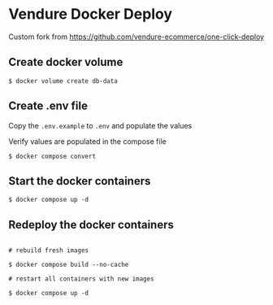 # Vendure Docker Deploy

Custom fork from https://github.com/vendure-ecommerce/one-click-deploy

## Create docker volume
```
$ docker volume create db-data
```

## Create .env file
Copy the `.env.example` to `.env` and populate the values

Verify values are populated in the compose file
```
$ docker compose convert
```

## Start the docker containers
```
$ docker compose up -d
```

## Redeploy the docker containers
```

# rebuild fresh images

$ docker compose build --no-cache

# restart all containers with new images

$ docker compose up -d
```